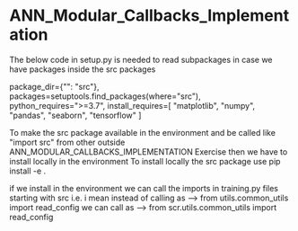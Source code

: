 # ANN_Modular_Callbacks_Implementation

The below code in setup.py is needed to read subpackages in case we have packages inside the src packages

package_dir={"": "src"},
packages=setuptools.find_packages(where="src"),
python_requires=">=3.7",
install_requires=[
    "matplotlib",
    "numpy",
    "pandas",
    "seaborn",
    "tensorflow"
]

To make the src package available in the environment and be called like "import src" from other outside ANN_MODULAR_CALLBACKS_IMPLEMENTATION Exercise then we have to install locally in the environment
To install locally the src package use pip install -e .

if we install in the environment we can call the imports in training.py files starting with src i.e. i mean
instead of calling as 
--> from utils.common_utils import read_config 
we can call as 
--> from scr.utils.common_utils import read_config
